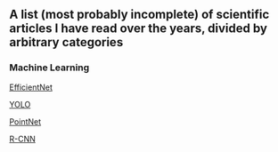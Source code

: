 ## A list (most probably incomplete) of scientific articles I have read over the years, divided by arbitrary categories

### Machine Learning

[EfficientNet](https://arxiv.org/abs/1905.11946)

[YOLO](https://arxiv.org/abs/1506.02640)

[PointNet](https://arxiv.org/abs/1612.00593)

[R-CNN](https://arxiv.org/abs/1311.2524)

